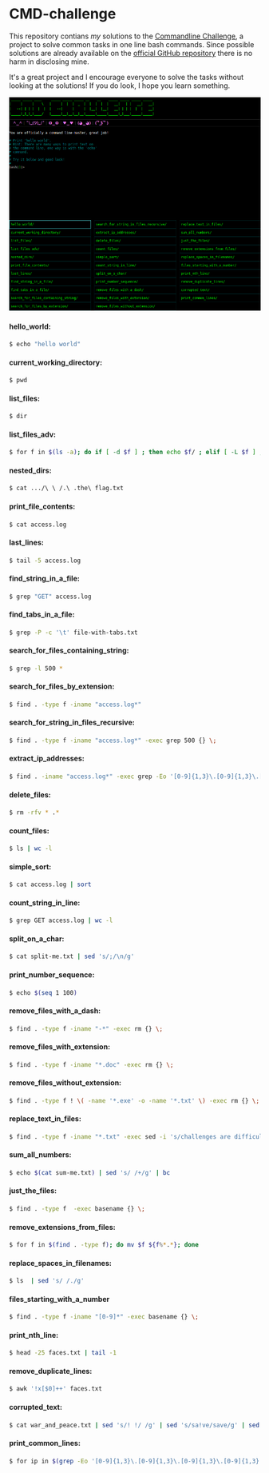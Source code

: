 # CMD-challenge

This repository contians *my* solutions to the [Commandline Challenge](https://cmdchallenge.com), a project to solve common tasks in one line bash commands.  Since possible solutions are already available on the [official GitHub repository](https://github.com/jarv/cmdchallenge) there is no harm in disclosing mine.

It's a great project and I encourage everyone to solve the tasks without looking at the solutions! If you do look, I hope you learn something. 

![Interface](images/cmd.png)

#### hello_world:
```bash
$ echo "hello world"
```

#### current_working_directory:
```bash
$ pwd
```

#### list_files:
```bash
$ dir
```

#### list_files_adv:
```bash
$ for f in $(ls -a); do if [ -d $f ] ; then echo $f/ ; elif [ -L $f ] ; then echo $f@ ; elif [ -x $f ] ; then echo $f"*"; else echo $f ; fi; done
```

#### nested_dirs:
```bash
$ cat .../\ \ /.\ .the\ flag.txt
```

#### print_file_contents:
```bash
$ cat access.log
```

#### last_lines:
```bash
$ tail -5 access.log
```

#### find_string_in_a_file:
```bash
$ grep "GET" access.log
```

#### find_tabs_in_a_file:
```bash
$ grep -P -c '\t' file-with-tabs.txt
```

#### search_for_files_containing_string:
```bash
$ grep -l 500 * 
```

#### search_for_files_by_extension:
```bash
$ find . -type f -iname "access.log*"
```

#### search_for_string_in_files_recursive:
```bash
$ find . -type f -iname "access.log*" -exec grep 500 {} \;
```

#### extract_ip_addresses:
```bash
$ find . -iname "access.log*" -exec grep -Eo '[0-9]{1,3}\.[0-9]{1,3}\.[0-9]{1,3}\.[0-9]{1,3}' {} \; 
```

#### delete_files:
```bash
$ rm -rfv * .*
```

#### count_files:
```bash
$ ls | wc -l
```

#### simple_sort:
```bash
$ cat access.log | sort
```

#### count_string_in_line:
```bash
$ grep GET access.log | wc -l
```

#### split_on_a_char:
```bash
$ cat split-me.txt | sed 's/;/\n/g'
```

#### print_number_sequence:
```bash
$ echo $(seq 1 100)
```

#### remove_files_with_a_dash:
```bash
$ find . -type f -iname "-*" -exec rm {} \;
```

#### remove_files_with_extension:
```bash
$ find . -type f -iname "*.doc" -exec rm {} \;
```

#### remove_files_without_extension:
```bash
$ find . -type f ! \( -name '*.exe' -o -name '*.txt' \) -exec rm {} \;
```

#### replace_text_in_files:
```bash
$ find . -type f -iname "*.txt" -exec sed -i 's/challenges are difficult//g' {} +
```

#### sum_all_numbers:
```bash
$ echo $(cat sum-me.txt) | sed 's/ /+/g' | bc
```

#### just_the_files:
```bash
$ find . -type f  -exec basename {} \;
```

#### remove_extensions_from_files:
```bash
$ for f in $(find . -type f); do mv $f ${f%*.*}; done
```

#### replace_spaces_in_filenames:
```bash
$ ls  | sed 's/ /./g'
```

#### files_starting_with_a_number
```bash
$ find . -type f -iname "[0-9]*" -exec basename {} \; 
```

#### print_nth_line:
```bash
$ head -25 faces.txt | tail -1
```

#### remove_duplicate_lines:
```bash
$ awk '!x[$0]++' faces.txt
```

#### corrupted_text:
```bash
$ cat war_and_peace.txt | sed 's/! !/ /g' | sed 's/sa!ve/save/g' | sed 's/ous!/ous/g' | sed 's/!.!/./g' | sed 's/!!thing/thing/g' | sed 's/he!/he/g' | sed 's/ll!/ll/g' | sed 's/ain..$/ain!/g'  | sed 's/!wi/wi/g'
```

#### print_common_lines:
```bash
$ for ip in $(grep -Eo '[0-9]{1,3}\.[0-9]{1,3}\.[0-9]{1,3}\.[0-9]{1,3}' access.log.1); do grep $ip access.log.2| cut -d ' ' -f1; done   
```

